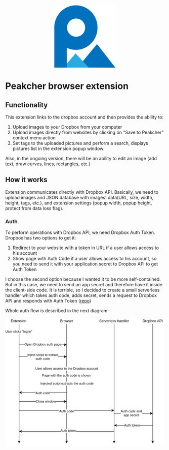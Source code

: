 <div align="center">
  <img align="center" src="https://raw.githubusercontent.com/Kontsedal/peakcher/master/readme_assets/logo.svg" width="200"/>
</div>

# Peakcher browser extension


## Functionality

This extension links to the dropbox account and then provides the ability to:
1) Upload images to your Dropbox from your computer
2) Upload images directly from websites by clicking on "Save to Peakcher" context menu action
3) Set tags to the uploaded pictures and perform a search, displays pictures list in the extension popup window

Also, in the ongoing version, there will be an ability to edit an image (add text, draw curves, lines, rectangles, etc.)


## How it works

Extension communicates directly with Dropbox API. Basically, we need to upload images and JSON 
database with images' data(URL, size, width, height, tags, etc.), and extension settings (popup width, popup height,
protect from data loss flag).

### Auth

To perform operations with Dropbox API, we need Dropbox Auth Token. Dropbox has two options to get it:
1) Redirect to your website with a token in URL if a user allows access to his account
2) Show page with Auth Code if a user allows access to his account, so you need to send it with your 
application secret to Dropbox API to get Auth Token

I choose the second option because I wanted it to be more self-contained. But in this case, we need to send an app secret and therefore have it inside the client-side code. It is terrible, so I decided to create a small serverless handler which 
takes auth code, adds secret, sends a request to Dropbox API and responds with Auth Token ([repo](https://github.com/Kontsedal/peakcher-lambda))

Whole auth flow is described in the next diagram:

![alt text](./readme_assets/authFlow.png)

